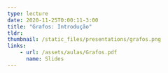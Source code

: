 ```yaml
---
type: lecture
date: 2020-11-25T0:00:11-3:00
title: "Grafos: Introdução"
tldr:
thumbnail: /static_files/presentations/grafos.png
links: 
    - url: /assets/aulas/Grafos.pdf
      name: Slides
---
```

